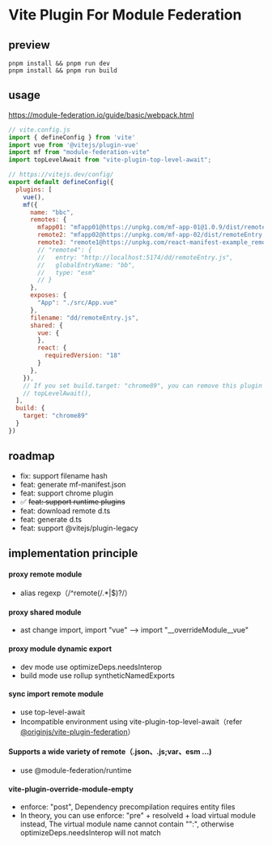 # Vite Plugin For Module Federation

## preview
``` shell
pnpm install && pnpm run dev
pnpm install && pnpm run build
```

## usage
https://module-federation.io/guide/basic/webpack.html

``` js
// vite.config.js
import { defineConfig } from 'vite'
import vue from '@vitejs/plugin-vue'
import mf from "module-federation-vite"
import topLevelAwait from "vite-plugin-top-level-await";

// https://vitejs.dev/config/
export default defineConfig({
  plugins: [
    vue(),
    mf({
      name: "bbc",
      remotes: {
        mfapp01: "mfapp01@https://unpkg.com/mf-app-01@1.0.9/dist/remoteEntry.js",
        remote2: "mfapp02@https://unpkg.com/mf-app-02/dist/remoteEntry.js",
        remote3: "remote1@https://unpkg.com/react-manifest-example_remote1@1.0.6/dist/mf-manifest.json",
        // "remote4": {
        //   entry: "http://localhost:5174/dd/remoteEntry.js",
        //   globalEntryName: "bb",
        //   type: "esm"
        // }
      },
      exposes: {
        "App": "./src/App.vue"
      },
      filename: "dd/remoteEntry.js",
      shared: {
        vue: {
        },
        react: {
          requiredVersion: "18"
        }
      },
    }),
    // If you set build.target: "chrome89", you can remove this plugin
    // topLevelAwait(),
  ],
  build: {
    target: "chrome89"
  }
})
```

## roadmap
* fix: support filename hash
* feat: generate mf-manifest.json
* feat: support chrome plugin
* ✅ ~~feat: support runtime plugins~~
* feat: download remote d.ts
* feat: generate d.ts
* feat: support @vitejs/plugin-legacy

## implementation principle

#### proxy remote module
  * alias regexp（/^remote(\/.*|$)?/）
#### proxy shared module
  * ast change import, import "vue" --> import "__overrideModule__vue"
#### proxy module dynamic export
  * dev mode use optimizeDeps.needsInterop
  * build mode use rollup syntheticNamedExports
#### sync import remote module
  * use top-level-await
  * Incompatible environment using vite-plugin-top-level-await（refer [@originjs/vite-plugin-federation](https://github.com/originjs/vite-plugin-federation)）
#### Supports a wide variety of remote（.json、.js;var、esm ...)
  * use @module-federation/runtime
#### vite-plugin-override-module-empty
  * enforce: "post", Dependency precompilation requires entity files
  * In theory, you can use enforce: "pre" + resolveId + load virtual module instead, The virtual module name cannot contain "":", otherwise optimizeDeps.needsInterop will not match
